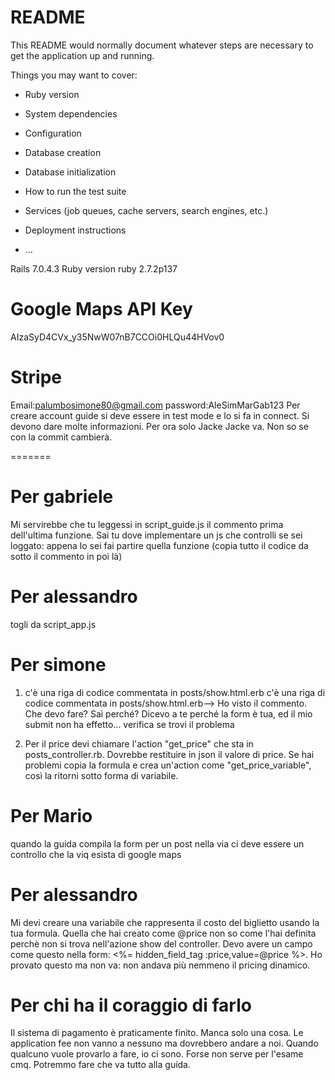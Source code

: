 # README

This README would normally document whatever steps are necessary to get the
application up and running.

Things you may want to cover:

- Ruby version

- System dependencies

- Configuration

- Database creation

- Database initialization

- How to run the test suite

- Services (job queues, cache servers, search engines, etc.)

- Deployment instructions

- ...

Rails 7.0.4.3
Ruby version ruby 2.7.2p137

# Google Maps API Key

AIzaSyD4CVx_y35NwW07nB7CCOi0HLQu44HVov0

# Stripe

Email:palumbosimone80@gmail.com
password:AleSimMarGab123
Per creare account guide si deve essere in test mode e lo si fa in connect. Si devono dare molte informazioni.
Per ora solo Jacke Jacke va. Non so se con la commit cambierà.

=======

# Per gabriele

Mi servirebbe che tu leggessi in script_guide.js il commento prima dell'ultima funzione. Sai tu dove implementare
un js che controlli se sei loggato: appena lo sei fai partire quella funzione (copia tutto il codice da sotto il
commento in poi là)

# Per alessandro

togli da script_app.js

# Per simone

1. c'è una riga di codice commentata in posts/show.html.erb
   c'è una riga di codice commentata in posts/show.html.erb--> Ho visto il commento. Che devo fare?
   Sai perché? Dicevo a te perché la form è tua, ed il mio submit non ha effetto... verifica se trovi il problema

2. Per il price devi chiamare l'action "get_price" che sta in posts_controller.rb. Dovrebbe restituire in json il valore
   di price. Se hai problemi copia la formula e crea un'action come "get_price_variable", così la ritorni sotto forma
   di variabile.

# Per Mario

quando la guida compila la form per un post nella via ci deve essere un controllo che la viq esista di
google maps

# Per alessandro

Mi devi creare una variabile che rappresenta il costo del biglietto usando la tua formula. Quella che hai creato come @price non so come l'hai definita perchè non si trova nell'azione show del controller. Devo avere un campo come questo nella form: <%= hidden_field_tag :price,value=@price %>. Ho provato questo ma non va: non andava più nemmeno il pricing dinamico.

# Per chi ha il coraggio di farlo

Il sistema di pagamento è praticamente finito. Manca solo una cosa. Le application fee non vanno a nessuno ma
dovrebbero andare a noi. Quando qualcuno vuole provarlo a fare, io ci sono. Forse non serve per l'esame cmq.
Potremmo fare che va tutto alla guida.
